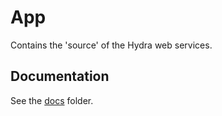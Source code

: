 # App

Contains the 'source' of the Hydra web services.

## Documentation

See the [docs](../docs) folder.